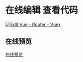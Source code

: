 # 在线编辑 查看代码

[![Edit Vue - Router - Vuex](https://codesandbox.io/static/img/play-codesandbox.svg)](https://codesandbox.io/s/vue-router-vuex-ygfkt?fontsize=14)

## 在线预览
[在线预览](https://ygfkt.codesandbox.io/)

